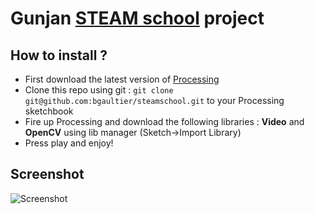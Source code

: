# Gunjan [STEAM school](http://school.makersasylum.com/) project

## How to install ?
- First download the latest version of [Processing](processing.org/)
- Clone this repo using git : `git clone git@github.com:bgaultier/steamschool.git` to your Processing sketchbook
- Fire up Processing and download the following libraries : **Video** and **OpenCV** using lib manager (Sketch→Import Library)
- Press play and enjoy!

## Screenshot
![Screenshot](https://raw.githubusercontent.com/bgaultier/steamschool/master/season_1/Gunjan/data/screenshot.png)
